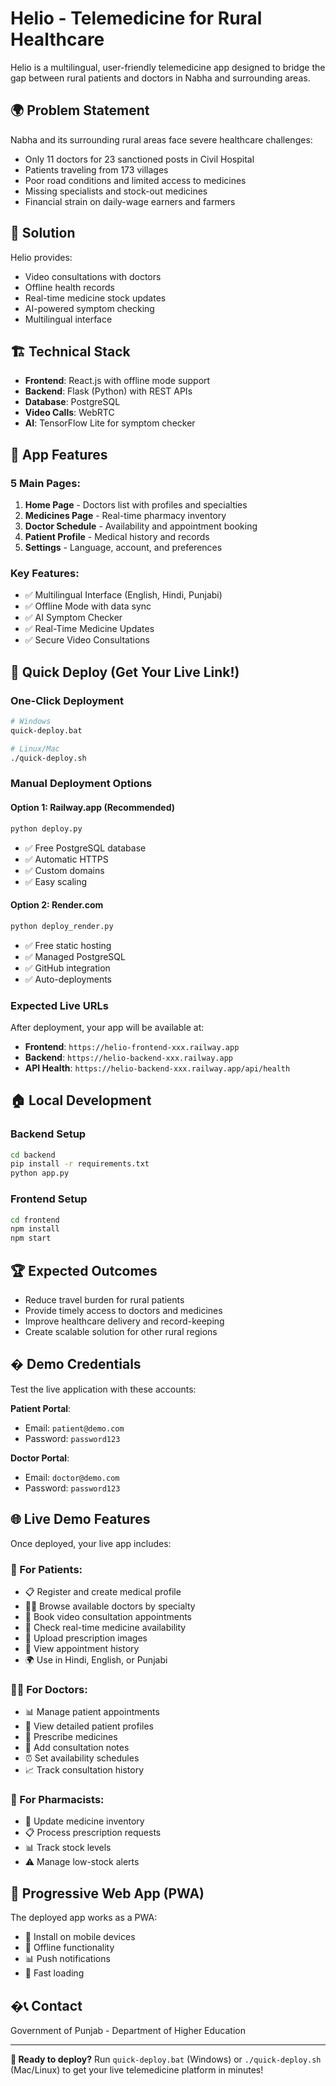 # Helio - Telemedicine for Rural Healthcare

Helio is a multilingual, user-friendly telemedicine app designed to bridge the gap between rural patients and doctors in Nabha and surrounding areas.

## 🌍 Problem Statement

Nabha and its surrounding rural areas face severe healthcare challenges:
- Only 11 doctors for 23 sanctioned posts in Civil Hospital
- Patients traveling from 173 villages
- Poor road conditions and limited access to medicines
- Missing specialists and stock-out medicines
- Financial strain on daily-wage earners and farmers

## 🎯 Solution

Helio provides:
- Video consultations with doctors
- Offline health records
- Real-time medicine stock updates
- AI-powered symptom checking
- Multilingual interface

## 🏗️ Technical Stack

- **Frontend**: React.js with offline mode support
- **Backend**: Flask (Python) with REST APIs
- **Database**: PostgreSQL
- **Video Calls**: WebRTC
- **AI**: TensorFlow Lite for symptom checker

## 📱 App Features

### 5 Main Pages:
1. **Home Page** - Doctors list with profiles and specialties
2. **Medicines Page** - Real-time pharmacy inventory
3. **Doctor Schedule** - Availability and appointment booking
4. **Patient Profile** - Medical history and records
5. **Settings** - Language, account, and preferences

### Key Features:
- ✅ Multilingual Interface (English, Hindi, Punjabi)
- ✅ Offline Mode with data sync
- ✅ AI Symptom Checker
- ✅ Real-Time Medicine Updates
- ✅ Secure Video Consultations

## 🚀 Quick Deploy (Get Your Live Link!)

### One-Click Deployment
```bash
# Windows
quick-deploy.bat

# Linux/Mac
./quick-deploy.sh
```

### Manual Deployment Options

#### Option 1: Railway.app (Recommended)
```bash
python deploy.py
```
- ✅ Free PostgreSQL database
- ✅ Automatic HTTPS
- ✅ Custom domains
- ✅ Easy scaling

#### Option 2: Render.com
```bash
python deploy_render.py
```
- ✅ Free static hosting
- ✅ Managed PostgreSQL
- ✅ GitHub integration
- ✅ Auto-deployments

### Expected Live URLs
After deployment, your app will be available at:
- **Frontend**: `https://helio-frontend-xxx.railway.app`
- **Backend**: `https://helio-backend-xxx.railway.app`
- **API Health**: `https://helio-backend-xxx.railway.app/api/health`

## 🏠 Local Development

### Backend Setup
```bash
cd backend
pip install -r requirements.txt
python app.py
```

### Frontend Setup
```bash
cd frontend
npm install
npm start
```

## 🏆 Expected Outcomes

- Reduce travel burden for rural patients
- Provide timely access to doctors and medicines
- Improve healthcare delivery and record-keeping
- Create scalable solution for other rural regions

## � Demo Credentials

Test the live application with these accounts:

**Patient Portal**:
- Email: `patient@demo.com`
- Password: `password123`

**Doctor Portal**:
- Email: `doctor@demo.com`
- Password: `password123`

## 🌐 Live Demo Features

Once deployed, your live app includes:

### 👥 For Patients:
- 📋 Register and create medical profile
- 👨‍⚕️ Browse available doctors by specialty
- 📅 Book video consultation appointments
- 💊 Check real-time medicine availability
- 📱 Upload prescription images
- 🏥 View appointment history
- 🌍 Use in Hindi, English, or Punjabi

### 👨‍⚕️ For Doctors:
- 📊 Manage patient appointments
- 👤 View detailed patient profiles
- 💊 Prescribe medicines
- 📝 Add consultation notes
- ⏰ Set availability schedules
- 📈 Track consultation history

### 🏪 For Pharmacists:
- 💊 Update medicine inventory
- 📋 Process prescription requests
- 📊 Track stock levels
- ⚠️ Manage low-stock alerts

## 📱 Progressive Web App (PWA)

The deployed app works as a PWA:
- 📲 Install on mobile devices
- 🔄 Offline functionality
- 📊 Push notifications
- 🚀 Fast loading

## �📞 Contact

Government of Punjab - Department of Higher Education

---

**🎯 Ready to deploy?** Run `quick-deploy.bat` (Windows) or `./quick-deploy.sh` (Mac/Linux) to get your live telemedicine platform in minutes!